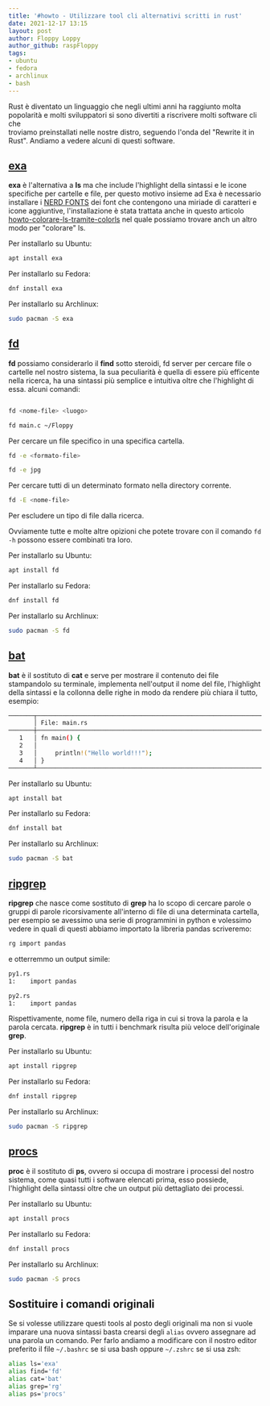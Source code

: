 ```yaml
---
title: '#howto - Utilizzare tool cli alternativi scritti in rust' 
date: 2021-12-17 13:15
layout: post 
author: Floppy Loppy
author_github: raspFloppy
tags: 
- ubuntu
- fedora
- archlinux
- bash 
---
```


Rust è diventato un linguaggio che negli ultimi anni ha raggiunto molta popolarità e molti sviluppatori si sono divertiti a riscrivere molti software cli che  
troviamo preinstallati nelle nostre distro, seguendo l'onda del "Rewrite it in Rust".
Andiamo a vedere alcuni di questi software.

## [exa](https://github.com/ogham/exa)

**exa** è l'alternativa a **ls** ma che include l'highlight della sintassi e le icone specifiche per cartelle e file, per questo motivo
insieme ad Exa è necessario installare i [NERD FONTS](https://github.com/ryanoasis/nerd-fonts) dei font che contengono una miriade di caratteri e icone aggiuntive, l'installazione è stata trattata
anche in questo articolo [howto-colorare-ls-tramite-colorls](https://linuxhub.it/articles/howto-colorare-ls-tramite-colorls/) nel quale possiamo trovare anch
un altro modo per "colorare" ls.

Per installarlo su Ubuntu:

```bash
apt install exa
```

Per installarlo su Fedora:

```bash
dnf install exa
```

Per installarlo su Archlinux:

```bash
sudo pacman -S exa
```

## [fd](https://github.com/sharkdp/fd)

**fd** possiamo considerarlo il **find** sotto steroidi, fd server per cercare file o cartelle nel nostro sistema, la sua peculiarità è quella di essere più efficente nella ricerca, ha una sintassi più semplice e intuitiva oltre
che l'highlight di essa.
alcuni comandi:

```bash

fd <nome-file> <luogo>

fd main.c ~/Floppy      
```

Per cercare un file specifico in una specifica cartella.

```bash
fd -e <formato-file>

fd -e jpg
```

Per cercare tutti di un determinato formato nella directory corrente.

```bash
fd -E <nome-file>
```

Per escludere un tipo di file dalla ricerca.

Ovviamente tutte e molte altre opizioni che potete trovare con il comando `fd -h` possono essere combinati tra loro.

Per installarlo su Ubuntu:

```bash
apt install fd
```

Per installarlo su Fedora:

```bash
dnf install fd
```

Per installarlo su Archlinux:

```bash
sudo pacman -S fd
```

## [bat](https://github.com/sharkdp/bat)

**bat** è il sostituto di **cat** e serve per mostrare il contenuto dei file stampandolo su terminale, implementa nell'output il nome del file, l'highlight della sintassi e la collonna delle righe in modo da rendere più chiara il tutto, esempio:

``` bash
───────┬─────────────────────────────────────────────────────────────────────────────────────────────────────────
       │ File: main.rs
───────┼─────────────────────────────────────────────────────────────────────────────────────────────────────────
   1   │ fn main() {
   2   │
   3   │     println!("Hello world!!!");
   4   │ }
───────┴─────────────────────────────────────────────────────────────────────────────────────────────────────────
```

Per installarlo su Ubuntu:

```bash
apt install bat
```

Per installarlo su Fedora:

```bash
dnf install bat
```

Per installarlo su Archlinux:

```bash
sudo pacman -S bat
```

## [ripgrep](https://github.com/BurntSushi/ripgrep)

**ripgrep** che nasce come sostituto di **grep** ha lo scopo di cercare parole o gruppi di parole ricorsivamente all'interno di file di una determinata cartella,
per esempio se avessimo una serie di programmini in python e volessimo vedere in quali di questi abbiamo importato la libreria pandas scriveremo:

```bash
rg import pandas
```

e otterremmo un output simile:

```bash
py1.rs
1:    import pandas

py2.rs
1:    import pandas
```

Rispettivamente, nome file, numero della riga in cui si trova la parola e la parola cercata.
**ripgrep** è in tutti i benchmark risulta più veloce dell'originale **grep**.

Per installarlo su Ubuntu:

```bash
apt install ripgrep
```

Per installarlo su Fedora:

```bash
dnf install ripgrep
```

Per installarlo su Archlinux:

```bash
sudo pacman -S ripgrep
```

## [procs](https://github.com/dalance/procs)

**proc** è il sostituto di **ps**, ovvero si occupa di mostrare i processi del nostro sistema, come quasi tutti i software elencati prima, esso possiede, l'highlight della sintassi oltre che un output più dettagliato dei processi.

Per installarlo su Ubuntu:

```bash
apt install procs
```

Per installarlo su Fedora:

```bash
dnf install procs
```

Per installarlo su Archlinux:

```bash
sudo pacman -S procs
```

## Sostituire i comandi originali

Se si volesse utilizzare questi tools al posto degli originali ma non si vuole imparare una nuova sintassi basta crearsi degli `alias` ovvero assegnare
ad una parola un comando.
Per farlo andiamo a modificare con il nostro editor preferito il file `~/.bashrc` se si usa bash oppure `~/.zshrc` se si usa zsh:

```bash
alias ls='exa'
alias find='fd'
alias cat='bat'
alias grep='rg'
alias ps='procs'
```
